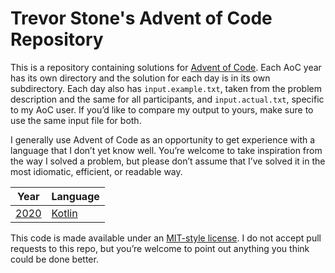 # Trevor Stone's Advent of Code Repository

This is a repository containing solutions for
[Advent of Code](https://adventofcode.com/). Each AoC year has its own directory
and the solution for each day is in its own subdirectory. Each day also has
`input.example.txt`, taken from the problem description and the same for all
participants, and `input.actual.txt`, specific to my AoC user. If you’d like to
compare my output to yours, make sure to use the same input file for both.

I generally use Advent of Code as an opportunity to get experience with a
language that I don’t yet know well. You’re welcome to take inspiration from the
way I solved a problem, but please don’t assume that I’ve solved it in the most
idiomatic, efficient, or readable way.

Year           | Language
-------------- | --------
[2020](./2020) | [Kotlin](https://kotlinlang.org/)

This code is made available under an [MIT-style license](./LICENSE). I do not
accept pull requests to this repo, but you’re welcome to point out anything you
think could be done better.
